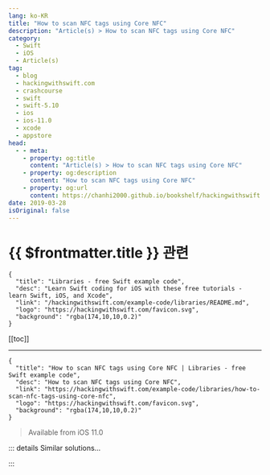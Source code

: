 ```yaml
---
lang: ko-KR
title: "How to scan NFC tags using Core NFC"
description: "Article(s) > How to scan NFC tags using Core NFC"
category:
  - Swift
  - iOS
  - Article(s)
tag: 
  - blog
  - hackingwithswift.com
  - crashcourse
  - swift
  - swift-5.10
  - ios
  - ios-11.0
  - xcode
  - appstore
head:
  - - meta:
    - property: og:title
      content: "Article(s) > How to scan NFC tags using Core NFC"
    - property: og:description
      content: "How to scan NFC tags using Core NFC"
    - property: og:url
      content: https://chanhi2000.github.io/bookshelf/hackingwithswift.com/example-code/libraries/how-to-scan-nfc-tags-using-core-nfc.html
date: 2019-03-28
isOriginal: false
---
```


# {{ $frontmatter.title }} 관련

```component VPCard
{
  "title": "Libraries - free Swift example code",
  "desc": "Learn Swift coding for iOS with these free tutorials - learn Swift, iOS, and Xcode",
  "link": "/hackingwithswift.com/example-code/libraries/README.md",
  "logo": "https://hackingwithswift.com/favicon.svg",
  "background": "rgba(174,10,10,0.2)"
}
```

[[toc]]

---

```component VPCard
{
  "title": "How to scan NFC tags using Core NFC | Libraries - free Swift example code",
  "desc": "How to scan NFC tags using Core NFC",
  "link": "https://hackingwithswift.com/example-code/libraries/how-to-scan-nfc-tags-using-core-nfc",
  "logo": "https://hackingwithswift.com/favicon.svg",
  "background": "rgba(174,10,10,0.2)"
}
```

> Available from iOS 11.0

<!-- TODO: 작성 -->

<!-- 
Any iPhones since the iPhone 7 are able to scan any NFC tags you have around, and it doesn’t take much work - iOS even provides default user interface for you.

To try it out, start by selecting your project in the project navigator, then choosing the Capabilities tab for your target. You need to enable the Near Field Communication Tag Reading capability, which configures your app to have NFC-scanning permissions.

Next, add new row to your Info.plist that completes the sentence “Hold iPhone near…”, describing your app’s usage. Open Info.plist, right-click in the white space, then choose Add Row. Select “Privacy - NFC Scan Usage Description” for the key name and “NFC tag to scan it” for the value.

That’s our configuration done, so let’s dive straight into the code. Start by opening code for your scanning view controller and adding a new import statement:

```swift
import CoreNFC
```

We need to start a scanning session when the app launches, but we need to store it in memory so it stays active. So, add this property to your view controller:

```swift
var session: NFCNDEFReaderSession?
```

Next, add these two lines of code to `viewDidLoad()`:

```swift
session = NFCNDEFReaderSession(delegate: self, queue: DispatchQueue.main, invalidateAfterFirstRead: false)
session?.begin()
```

Xcode will complain that the `ViewController` class doesn't currently conform to the `NFCNDEFReaderSessionDelegate` protocol, so you'll need to amend your class definition to include it:

```swift
class ViewController: UIViewController, NFCNDEFReaderSessionDelegate {
```

As per usual, Xcode will then complain that you're missing some required methods, so use its recommended fix to insert these two method stubs:

```swift
func readerSession(_ session: NFCNDEFReaderSession, didDetectNDEFs messages: [NFCNDEFMessage]) {

}

func readerSession(_ session: NFCNDEFReaderSession, didInvalidateWithError error: Error) {

}
```

Both of those methods are easy enough, but error handling is particularly so - we're just going to make the error print out to the Xcode console. Fill in the `didInvalidateWithError` method like this:

```swift
func readerSession(_ session: NFCNDEFReaderSession, didInvalidateWithError error: Error) {
    print(error.localizedDescription)
}
```

Now for the `didDetectNDEFs` method. When this is called you'll get an array of detected messages, each of which can contain one or more records describing a single piece of data. 

What you do with the NFC data is down to you, so we're just going to print it out. Modify your `didDetectNDEFs` method to this:

```swift
func readerSession(_ session: NFCNDEFReaderSession, didDetectNDEFs messages: [NFCNDEFMessage]) {
    for message in messages {
        for record in message.records {
            if let string = String(data: record.payload, encoding: .ascii) {
                print(string)
            }
        }
    }
}
```

That's all the code complete, so go ahead and run the app! If everything has worked, you will immediately see some system user interface appear prompting the user to hold their device near something to scan.

-->

::: details Similar solutions…

<!--
/example-code/media/how-to-scan-a-qr-code">How to scan a QR code 
/example-code/media/how-to-scan-a-barcode">How to scan a barcode 
/quick-start/swiftui/how-to-create-multi-column-lists-using-table">How to create multi-column lists using Table 
/quick-start/swiftui/how-to-embed-views-in-a-tab-bar-using-tabview">How to embed views in a tab bar using TabView 
/example-code/core-graphics/how-to-use-core-graphics-blend-modes-to-draw-a-uiimage-differently">How to use Core Graphics blend modes to draw a UIImage differently</a>
-->

:::

